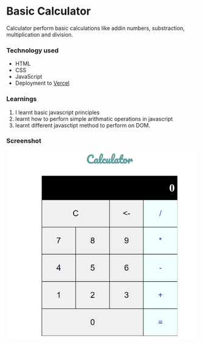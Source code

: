 # Basic Calculator
Calculator perform basic calculations like addin numbers, substraction, multiplication and division.
### Technology used

- HTML
- CSS
- JavaScript
- Deployment to [Vercel](https://vercel.com/)

### Learnings
1. I learnt basic javascript principles 
2. learnt how to perforn simple arithmatic operations in javascript
3. learnt different javasctipt method to perform on DOM.

### Screenshot
![ScreenShot of Calculator project](/screenshots/calculator-js%20project.PNG)
